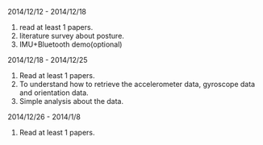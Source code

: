 2014/12/12 - 2014/12/18

1. read at least 1 papers.
2. literature survey about posture.
3. IMU+Bluetooth demo(optional)

2014/12/18 - 2014/12/25

1. Read at least 1 papers.
2. To understand how to retrieve the accelerometer data, gyroscope data and orientation data.
3. Simple analysis about the data.


2014/12/26 - 2014/1/8

1. Read at least 1 papers.
